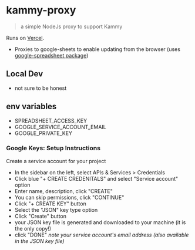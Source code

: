 # kammy-proxy

 > a simple NodeJs proxy to support Kammy

Runs on [Vercel](https://vercel.com/petermouland/kammy-proxy/deployments).
 - Proxies to google-sheets to enable updating from the browser (uses [google-spreadsheet package](https://github.com/theoephraim/node-google-spreadsheet))

## Local Dev

 - not sure to be honest

## env variables

 - SPREADSHEET_ACCESS_KEY
 - GOOGLE_SERVICE_ACCOUNT_EMAIL
 - GOOGLE_PRIVATE_KEY

### Google Keys: Setup Instructions

Create a service account for your project
  - In the sidebar on the left, select APIs & Services > Credentials
  - Click blue "+ CREATE CREDENITALS" and select "Service account" option
  - Enter name, description, click "CREATE"
  - You can skip permissions, click "CONTINUE"
  - Click "+ CREATE KEY" button
  - Select the "JSON" key type option
  - Click "Create" button
  - your JSON key file is generated and downloaded to your machine (it is the only copy!)
  - click "DONE"
_note your service account's email address (also available in the JSON key file)_
